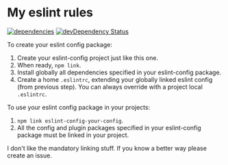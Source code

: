 # My eslint rules

[![dependencies](https://david-dm.org/vvatikiotis/eslint-config-vvatikiotis.svg)](https://david-dm.org/vvatikiotis/eslint-config-vvatikiotis)
[![devDependency Status](https://david-dm.org/vvatikiotis/eslint-config-vvatikiotis/dev-status.svg)](https://david-dm.org/vvatikiotis/eslint-config-vvatikiotis#info=devDependencies)

To create your eslint config package:
1. Create your eslint-config project just like this one.
1. When ready, `npm link`.
1. Install globally all dependencies specified in your eslint-config package.
1. Create a home `.eslintrc`, extending your globally linked eslint config (from
previous step). You can always override with a project local `.eslintrc`.

To use your eslint config package in your projects:
1. `npm link eslint-config-your-config`.
1. All the config and plugin packages specified in your eslint-config package must
be linked in your project.

I don't like the mandatory linking stuff. If you know a better way please create
an issue.
